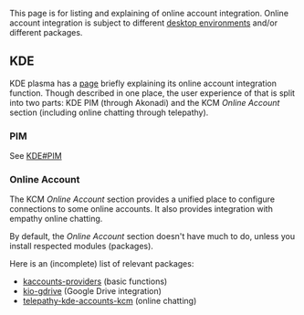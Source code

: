 This page is for listing and explaining of online account integration. Online account integration is subject to different [desktop environments](/index.php/Desktop_environment "Desktop environment") and/or different packages.

## KDE

KDE plasma has a [page](https://community.kde.org/Plasma/Workspace/WebAccounts) briefly explaining its online account integration function. Though described in one place, the user experience of that is split into two parts: KDE PIM (through Akonadi) and the KCM *Online Account* section (including online chatting through telepathy).

### PIM

See [KDE#PIM](/index.php/KDE#PIM "KDE")

### Online Account

The KCM *Online Account* section provides a unified place to configure connections to some online accounts. It also provides integration with empathy online chatting.

By default, the *Online Account* section doesn't have much to do, unless you install respected modules (packages).

Here is an (incomplete) list of relevant packages:

*   [kaccounts-providers](https://www.archlinux.org/packages/?name=kaccounts-providers) (basic functions)
*   [kio-gdrive](https://www.archlinux.org/packages/?name=kio-gdrive) (Google Drive integration)
*   [telepathy-kde-accounts-kcm](https://www.archlinux.org/packages/?name=telepathy-kde-accounts-kcm) (online chatting)
